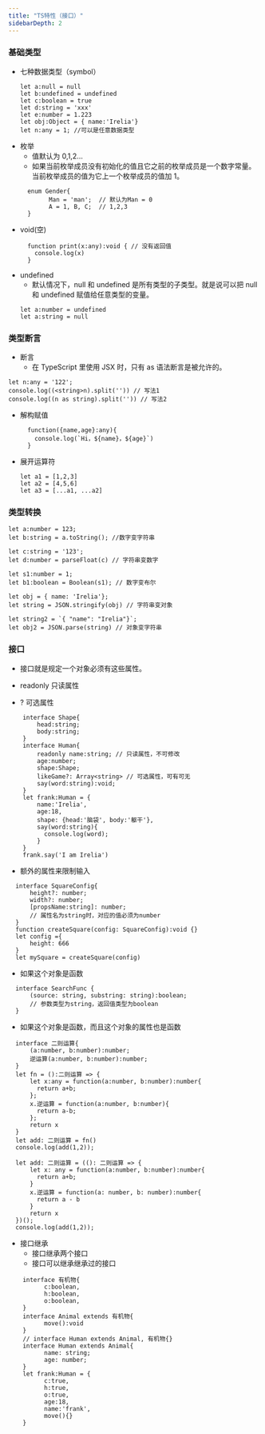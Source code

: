 ```yaml
---
title: "TS特性（接口）"
sidebarDepth: 2
---
```


### 基础类型

- 七种数据类型（symbol）

  ```
  let a:null = null
  let b:undefined = undefined
  let c:boolean = true
  let d:string = 'xxx'
  let e:number = 1.223
  let obj:Object = { name:'Irelia'}
  let n:any = 1; //可以是任意数据类型
  ```

* 枚举
  - 值默认为 0,1,2...
  - 如果当前枚举成员没有初始化的值且它之前的枚举成员是一个数字常量。当前枚举成员的值为它上一个枚举成员的值加 1。
  ```
    enum Gender{
          Man = 'man';  // 默认为Man = 0
          A = 1, B, C;  // 1,2,3
    }
  ```
* void(空)
  ```
    function print(x:any):void { // 没有返回值
      console.log(x)
    }
  ```
* undefined
  - 默认情况下，null 和 undefined 是所有类型的子类型。就是说可以把 null 和 undefined 赋值给任意类型的变量。
  ```
  let a:number = undefined
  let a:string = null
  ```

### 类型断言

- 断言
  - 在 TypeScript 里使用 JSX 时，只有 as 语法断言是被允许的。

```
let n:any = '122';
console.log((<string>n).split('')) // 写法1
console.log((n as string).split('')) // 写法2
```

- 解构赋值
  ```
    function({name,age}:any){
      console.log(`Hi，${name}，${age}`)
    }
  ```

* 展开运算符

  ```
  let a1 = [1,2,3]
  let a2 = [4,5,6]
  let a3 = [...a1, ...a2]
  ```

### 类型转换

```
let a:number = 123;
let b:string = a.toString(); //数字变字符串

let c:string = '123';
let d:number = parseFloat(c) // 字符串变数字

let s1:number = 1;
let b1:boolean = Boolean(s1); // 数字变布尔

let obj = { name: 'Irelia'};
let string = JSON.stringify(obj) // 字符串变对象

let string2 = `{ "name": "Irelia"}`;
let obj2 = JSON.parse(string) // 对象变字符串
```

### 接口

- 接口就是规定一个对象必须有这些属性。

- readonly 只读属性
- ? 可选属性

```
    interface Shape{
        head:string;
        body:string;
    }
    interface Human{
        readonly name:string; // 只读属性，不可修改
        age:number;
        shape:Shape;
        likeGame?: Array<string> // 可选属性，可有可无
        say(word:string):void;
    }
    let frank:Human = {
        name:'Irelia',
        age:18,
        shape: {head:'脑袋', body:'躯干'},
        say(word:string){
          console.log(word);
        }
    }
    frank.say('I am Irelia')
```

- 额外的属性来限制输入

```
  interface SquareConfig{
      height?: number;
      width?: number;
      [propsName:string]: number;
      // 属性名为string时，对应的值必须为number
  }
  function createSquare(config: SquareConfig):void {}
  let config ={
      height: 666
  }
  let mySquare = createSquare(config)
```

- 如果这个对象是函数

```
  interface SearchFunc {
      (source: string, substring: string):boolean;
      // 参数类型为string，返回值类型为boolean
  }
```

- 如果这个对象是函数，而且这个对象的属性也是函数

```
  interface 二则运算{
      (a:number, b:number):number;
      逆运算(a:number, b:number):number;
  }
  let fn = ():二则运算 => {
      let x:any = function(a:number, b:number):number{
        return a+b;
      };
      x.逆运算 = function(a:number, b:number){
        return a-b;
      };
      return x
  }
  let add: 二则运算 = fn()
  console.log(add(1,2));
```

```
  let add: 二则运算 = ((): 二则运算 => {
      let x: any = function(a:number, b:number):number{
        return a+b;
      }
      x.逆运算 = function(a: number, b: number):number{
        return a - b
      }
      return x
  })();
  console.log(add(1,2));
```

- 接口继承
  - 接口继承两个接口
  - 接口可以继承继承过的接口

```
    interface 有机物{
          c:boolean,
          h:boolean,
          o:boolean,
    }
    interface Animal extends 有机物{
          move():void
    }
    // interface Human extends Animal, 有机物{}
    interface Human extends Animal{
          name: string;
          age: number;
    }
    let frank:Human = {
          c:true,
          h:true,
          o:true,
          age:18,
          name:'frank',
          move(){}
    }
```
